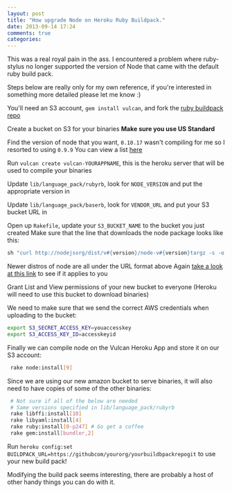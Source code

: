 ```yaml
---
layout: post
title: "How upgrade Node on Heroku Ruby Buildpack."
date: 2013-09-14 17:24
comments: true
categories: 
---
```


This was a real royal pain in the ass. I encountered a problem where
ruby-stylus no longer supported the version of Node that came with the default
ruby build pack.

Steps below are really only for my own reference, if you're interested in
something more detailed please let me know :)

You'll need an S3 account, `gem install vulcan`, and fork the [ruby
buildpack repo][buildpack]

Create a bucket on S3 for your binaries **Make sure you use US Standard**

Find the version of node that you want, `0.10.17` wasn't compiling
for me so I resorted to using `0.9.9` You can view a list [here][node-versions]

Run `vulcan create vulcan-YOURAPPNAME`, this is the heroku server that will
be used to compile your binaries

Update `lib/language_pack/rubyrb`, look for `NODE_VERSION` and put the
appropriate version in

Update `lib/language_pack/baserb`, look for `VENDOR_URL` and put your S3
bucket URL in

Open up `Rakefile`, update your `S3_BUCKET_NAME` to the bucket you just
created  Make sure that the line that downloads the node package looks 
like this:

``` ruby
sh "curl http://nodejsorg/dist/v#{version}/node-v#{version}targz -s -o | tar vzxf -"
```

Newer distros of node are all under the URL format above Again [take a
look at this link][node-versions] to see if it applies to you

Grant List and View permissions of your new bucket to everyone (Heroku will
need to use this bucket to download binaries)

We need to make sure that we send the correct AWS credentials when uploading 
to the bucket:

``` bash
export S3_SECRET_ACCESS_KEY=youaccesskey
export S3_ACCESS_KEY_ID=accesskeyid
```

Finally we can compile node on the Vulcan Heroku App and store it on our
S3 account:

``` bash
 rake node:install[9]
```

Since we are using our new amazon bucket to serve binaries, it will also
need to have copies of some of the other binaries:

``` bash
 # Not sure if all of the below are needed
 # Same versions specified in lib/language_pack/rubyrb
 rake libffi:install[10]
 rake libyaml:install[4]
 rake ruby:install[0-p247] # Go get a coffee
 rake gem:install[bundler,2]
```

Run `heroku config:set BUILDPACK_URL=https://githubcom/yourorg/yourbuildbpackrepogit`
to use your new build pack!

Modifying the build pack seems interesting, there are probably a host of other
handy things you can do with it.

[buildpack]: https://github.com/heroku/heroku-buildpack-ruby
[node-versions]: http://nodejs.org/dist/
